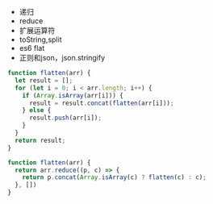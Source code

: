 - 递归
- reduce
- 扩展运算符
- toString,split
- es6 flat
- 正则和json，json.stringify

```js
function flatten(arr) {
  let result = [];
  for (let i = 0; i < arr.length; i++) {
    if (Array.isArray(arr[i])) {
      result = result.concat(flatten(arr[i]));
    } else {
      result.push(arr[i]);
    }
  }
  return result;
}

function flatten(arr) {
  return arr.reduce((p, c) => {
    return p.concat(Array.isArray(c) ? flatten(c) : c);
  }, [])
}

```